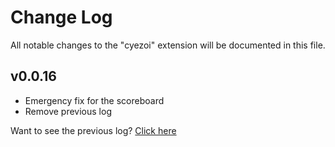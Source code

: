 # Change Log

All notable changes to the "cyezoi" extension will be documented in this file.

## v0.0.16

- Emergency fix for the scoreboard
- Remove previous log

Want to see the previous log? [Click here](https://github.com/CYEZOI/cyezoi-helper/commits/main/CHANGELOG.md)

